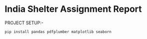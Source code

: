 # India Shelter Assignment Report
PROJECT SETUP:-

`
pip install pandas pdfplumber matplotlib seaborn
`